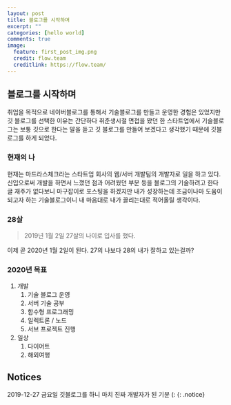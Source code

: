 ```yaml
---
layout: post
title: 블로그를 시작하며
excerpt: ""
categories: [hello world]
comments: true
image:
  feature: first_post_img.png 
  credit: flow.team
  creditlink: https://flow.team/
---
```


## 블로그를 시작하며

취업을 목적으로 네이버블로그를 통해서 기술블로그를 만들고 운영한 경험은 있었지만 
깃 블로그를 선택한 이유는 간단하다 
취준생시절 면접을 봤던 한 스타트업에서 기술블로그는 보통 깃으로 한다는 말을 듣고
깃 블로그를 만들어 보겠다고 생각했기 때문에 깃블로그를 하게 되었다.

### 현재의 나

현재는 마드라스체크라는 스타트업 회사의 웹/서버 개발팀의 개발자로 일을 하고 있다.
신입으로써 개발을 하면서 느꼈던 점과 어려웠던 부분 등을 블로그의 기술하려고 한다
글 재주가 없다보니 마구잡이로 포스팅을 하겠지만 내가 성장하는데 조금이나마 도움이 되고자 하는 기술블로그이니 내 마음대로 내가 끌리는대로 적어올릴 생각이다.

### 28살

> 2019년 1월 2일 27살의 나이로 입사를 했다.

이제 곧 2020년 1월 2일이 된다. 
27의 나보다 28의 내가 잘하고 있는걸까?

### 2020년 목표

1. 개발
   1. 기술 블로그 운영
   2. 서버 기술 공부
   3. 함수형 프로그래밍
   4. 일렉트론 / 노드
   5. 서브 프로젝트 진행
2. 일상
   1. 다이어트
   2. 해외여행 

## Notices

2019-12-27 금요일
깃블로그를 하니 마치 진짜 개발자가 된 기분 (:
{: .notice}